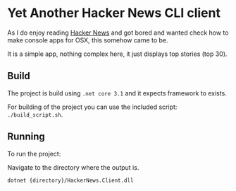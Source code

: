 # Yet Another Hacker News CLI client

As I do enjoy reading [Hacker News](https://news.ycombinator.com/news) and got bored and wanted check how to make console apps for OSX, this somehow came to be.

It is a simple app, nothing complex here, it just displays top stories (top 30).

## Build

The project is build using `.net core 3.1` and it expects framework to exists. 

For building of the project you can use the included script: `./build_script.sh`.

## Running

To run the project:

Navigate to the directory where the output is.

```bash
dotnet {directory}/HackerNews.Client.dll
```
